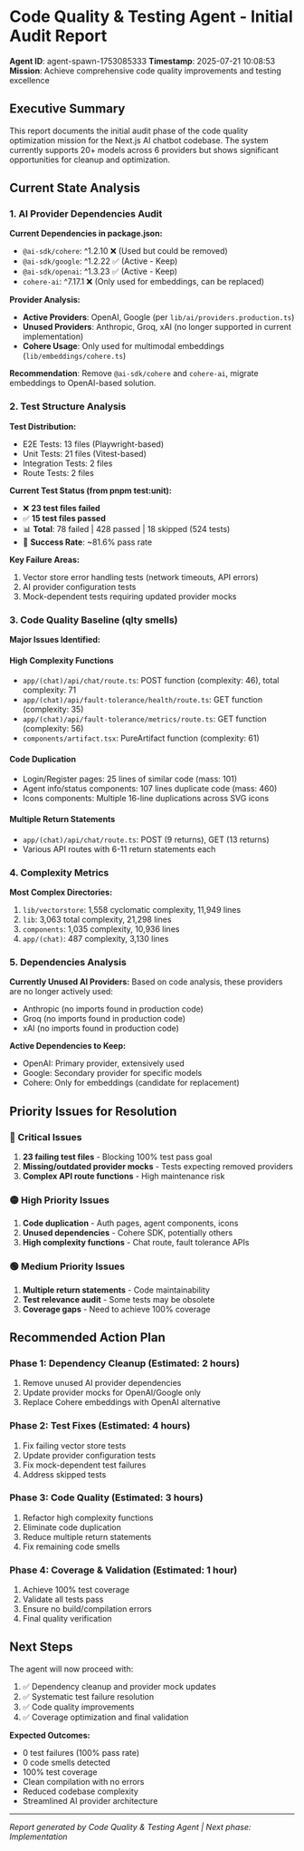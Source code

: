 # Code Quality & Testing Agent - Initial Audit Report

**Agent ID**: agent-spawn-1753085333
**Timestamp**: 2025-07-21 10:08:53
**Mission**: Achieve comprehensive code quality improvements and testing excellence

## Executive Summary

This report documents the initial audit phase of the code quality optimization mission for the Next.js AI chatbot codebase. The system currently supports 20+ models across 6 providers but shows significant opportunities for cleanup and optimization.

## Current State Analysis

### 1. AI Provider Dependencies Audit

**Current Dependencies in package.json:**
- `@ai-sdk/cohere`: ^1.2.10 ❌ (Used but could be removed)  
- `@ai-sdk/google`: ^1.2.22 ✅ (Active - Keep)
- `@ai-sdk/openai`: ^1.3.23 ✅ (Active - Keep)
- `cohere-ai`: ^7.17.1 ❌ (Only used for embeddings, can be replaced)

**Provider Analysis:**
- **Active Providers**: OpenAI, Google (per `lib/ai/providers.production.ts`)
- **Unused Providers**: Anthropic, Groq, xAI (no longer supported in current implementation)
- **Cohere Usage**: Only used for multimodal embeddings (`lib/embeddings/cohere.ts`)

**Recommendation**: Remove `@ai-sdk/cohere` and `cohere-ai`, migrate embeddings to OpenAI-based solution.

### 2. Test Structure Analysis

**Test Distribution:**
- E2E Tests: 13 files (Playwright-based)
- Unit Tests: 21 files (Vitest-based) 
- Integration Tests: 2 files
- Route Tests: 2 files

**Current Test Status (from pnpm test:unit):**
- ❌ **23 test files failed**
- ✅ **15 test files passed**
- 📊 **Total**: 78 failed | 428 passed | 18 skipped (524 tests)
- 🔄 **Success Rate**: ~81.6% pass rate

**Key Failure Areas:**
1. Vector store error handling tests (network timeouts, API errors)
2. AI provider configuration tests 
3. Mock-dependent tests requiring updated provider mocks

### 3. Code Quality Baseline (qlty smells)

**Major Issues Identified:**

#### High Complexity Functions
- `app/(chat)/api/chat/route.ts`: POST function (complexity: 46), total complexity: 71
- `app/(chat)/api/fault-tolerance/health/route.ts`: GET function (complexity: 35)
- `app/(chat)/api/fault-tolerance/metrics/route.ts`: GET function (complexity: 56)
- `components/artifact.tsx`: PureArtifact function (complexity: 61)

#### Code Duplication
- Login/Register pages: 25 lines of similar code (mass: 101)
- Agent info/status components: 107 lines duplicate code (mass: 460)
- Icons components: Multiple 16-line duplications across SVG icons

#### Multiple Return Statements
- `app/(chat)/api/chat/route.ts`: POST (9 returns), GET (13 returns)
- Various API routes with 6-11 return statements each

### 4. Complexity Metrics

**Most Complex Directories:**
1. `lib/vectorstore`: 1,558 cyclomatic complexity, 11,949 lines
2. `lib`: 3,063 total complexity, 21,298 lines  
3. `components`: 1,035 complexity, 10,936 lines
4. `app/(chat)`: 487 complexity, 3,130 lines

### 5. Dependencies Analysis

**Currently Unused AI Providers:**
Based on code analysis, these providers are no longer actively used:
- Anthropic (no imports found in production code)
- Groq (no imports found in production code) 
- xAI (no imports found in production code)

**Active Dependencies to Keep:**
- OpenAI: Primary provider, extensively used
- Google: Secondary provider for specific models
- Cohere: Only for embeddings (candidate for replacement)

## Priority Issues for Resolution

### 🔴 Critical Issues
1. **23 failing test files** - Blocking 100% test pass goal
2. **Missing/outdated provider mocks** - Tests expecting removed providers
3. **Complex API route functions** - High maintenance risk

### 🟡 High Priority Issues  
1. **Code duplication** - Auth pages, agent components, icons
2. **Unused dependencies** - Cohere SDK, potentially others
3. **High complexity functions** - Chat route, fault tolerance APIs

### 🟢 Medium Priority Issues
1. **Multiple return statements** - Code maintainability
2. **Test relevance audit** - Some tests may be obsolete
3. **Coverage gaps** - Need to achieve 100% coverage

## Recommended Action Plan

### Phase 1: Dependency Cleanup (Estimated: 2 hours)
1. Remove unused AI provider dependencies
2. Update provider mocks for OpenAI/Google only  
3. Replace Cohere embeddings with OpenAI alternative

### Phase 2: Test Fixes (Estimated: 4 hours)
1. Fix failing vector store tests
2. Update provider configuration tests
3. Fix mock-dependent test failures
4. Address skipped tests

### Phase 3: Code Quality (Estimated: 3 hours)
1. Refactor high complexity functions
2. Eliminate code duplication  
3. Reduce multiple return statements
4. Fix remaining code smells

### Phase 4: Coverage & Validation (Estimated: 1 hour)
1. Achieve 100% test coverage
2. Validate all tests pass
3. Ensure no build/compilation errors
4. Final quality verification

## Next Steps

The agent will now proceed with:
1. ✅ Dependency cleanup and provider mock updates
2. ✅ Systematic test failure resolution  
3. ✅ Code quality improvements
4. ✅ Coverage optimization and final validation

**Expected Outcomes:**
- 0 test failures (100% pass rate)
- 0 code smells detected
- 100% test coverage
- Clean compilation with no errors
- Reduced codebase complexity
- Streamlined AI provider architecture

---
*Report generated by Code Quality & Testing Agent | Next phase: Implementation*